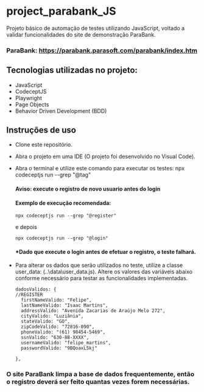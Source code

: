 # project_parabank_JS

Projeto básico de automação de testes utilizando JavaScript, voltado a validar funcionalidades do site de demonstração ParaBank.


### ParaBank: https://parabank.parasoft.com/parabank/index.htm 


## Tecnologias utilizadas no projeto:
- JavaScript
- CodeceptJS
- Playwright
- Page Objects
- Behavior Driven Development (BDD)


## Instruções de uso
- Clone este repositório.
- Abra o projeto em uma IDE (O projeto foi desenvolvido no Visual Code).
- Abra o terminal e utilize este comando para executar os testes:   npx codeceptjs run --grep "@tag"
  #### Aviso: execute o registro de novo usuario antes do login

  #### Exemplo de execução recomendada:
  
      npx codeceptjs run --grep "@register"

  e depois

      npx codeceptjs run --grep "@login"
  #### *Dado que execute o login antes de efetuar o registro, o teste falhará.
  
  
- Para alterar os dados que serão utilizados no teste, utilize a classe user_data: (..\data\user_data.js). Altere os valores das variáveis abaixo conforme necessário para testar as funcionalidades implementadas.

      dadosValidos: {
      //REGISTER    
        firstNameValido: "Felipe", 
        lastNameValido: "Isaac Martins",
        addressValido: "Avenida Zacarias de Araújo Melo 272",
        cityValido: "Luziânia",
        stateValido: "GO",
        zipCodeValido: "72816-090",
        phoneValido: "(61) 98454-5469",
        ssnValido: "630-88-XXXX",
        usernameValido: "felipe_martins",
        passwordValido: "9BQoaxL5kj"
       
      },

  
### O site ParaBank limpa a base de dados frequentemente, então o registro deverá ser feito quantas vezes forem necessárias.
